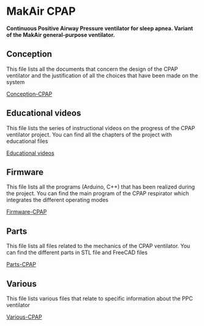 # MakAir CPAP

**Continuous Positive Airway Pressure ventilator for sleep apnea. Variant of the MakAir general-purpose ventilator.**

## Conception

This file lists all the documents that concern the design of the CPAP ventilator and the justification of all the choices that have been made on the system

[Conception-CPAP](https://github.com/makers-for-life/makair-cpap/tree/master/Conception-CPAP)

## Educational videos

This file lists the series of instructional videos on the progress of the CPAP ventilator project. You can find all the chapters of the project with educational files

[Educational videos](https://github.com/makers-for-life/makair-cpap/tree/master/Educational-videos)

## Firmware 

This file lists all the programs (Arduino, C++) that has been realized during the project. You can find the main program of the CPAP respirator which integrates the different operating modes

[Firmware-CPAP](https://github.com/makers-for-life/makair-cpap/tree/master/Firmware-CPAP)

## Parts

This file lists all files related to the mechanics of the CPAP ventilator. You can find the different parts in STL file and FreeCAD files

[Parts-CPAP](https://github.com/makers-for-life/makair-cpap/tree/master/Parts-CPAP)

## Various

This file lists various files that relate to specific information about the PPC ventilator

[Various-CPAP](https://github.com/makers-for-life/makair-cpap/tree/master/Various-CPAP)


